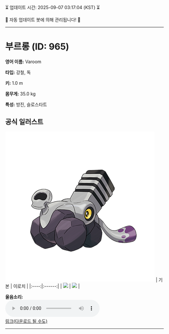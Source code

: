 
⏳ 업데이트 시간: 2025-09-07 03:17:04 (KST) ⏳

🤖 자동 업데이트 봇에 의해 관리됩니다! 🤖

---

# 부르롱 (ID: 965)
**영어 이름:** Varoom

**타입:** 강철, 독

**키:** 1.0 m

**몸무게:** 35.0 kg

**특성:** 방진, 슬로스타트

## 공식 일러스트
![](https://raw.githubusercontent.com/PokeAPI/sprites/master/sprites/pokemon/other/official-artwork/965.png)
| 기본 | 이로치 |
|:----:|:------:|
| <img src="http://play.pokemonshowdown.com/sprites/ani/varoom.gif" width="200"> | <img src="http://play.pokemonshowdown.com/sprites/ani-shiny/varoom.gif" width="200"> |

**울음소리:**<br><audio controls src="https://raw.githubusercontent.com/PokeAPI/cries/main/cries/pokemon/latest/965.ogg"></audio><br> [링크(다운로드 될 수도)](https://raw.githubusercontent.com/PokeAPI/cries/main/cries/pokemon/latest/965.ogg)


---
